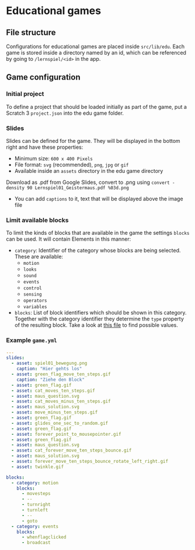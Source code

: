 # Educational games

## File structure

Configurations for educational games are placed inside `src/lib/edu`. Each game is stored inside a directory named by an id, which can be referenced by going to `/lernspiel/<id>` in the app.

## Game configuration

### Initial project

To define a project that should be loaded initially as part of the game, put a Scratch 3 `project.json` into the edu game folder.

### Slides

Slides can be defined for the game. They will be displayed in the bottom right and have these properties:

- Minimum size: `600 x 400 Pixels`
- File format: `svg` (recommended), `png`, `jpg` or `gif`
- Available inside an `assets` directory in the edu game directory

Download as .pdf from Google Slides, convert to .png using `convert -density 90 Lernspiel01_Geistermaus.pdf %03d.png`

- You can add `captions` to it, text that will be displayed above the image file 

### Limit available blocks

To limit the kinds of blocks that are available in the game the settings `blocks` can be used. It will contain Elements in this manner:

- `category`: Identifier of the category whose blocks are being selected. These are available:
  - `motion`
  - `looks`
  - `sound`
  - `events`
  - `control`
  - `sensing`
  - `operators`
  - `variables`
- `blocks`: List of block identifiers which should be shown in this category. Together with the category identifier they determine the `type` property of the resulting block. Take a look at [this file](../src/lib/make-toolbox-xml.js) to find possible values.

### Example `game.yml`

```yaml
---
slides:
  - asset: spiel01_bewegung.png
    caption: "Hier gehts los"
  - asset: green_flag_move_ten_steps.gif
    caption: "Ziehe den Block"
  - asset: green_flag.gif
  - asset: cat_moves_ten_steps.gif
  - asset: maus_question.svg
  - asset: cat_moves_minus_ten_steps.gif
  - asset: maus_solution.svg
  - asset: move_minus_ten_steps.gif
  - asset: green_flag.gif
  - asset: glides_one_sec_to_random.gif
  - asset: green_flag.gif
  - asset: forever_point_to_mousepointer.gif
  - asset: green_flag.gif
  - asset: maus_question.svg
  - asset: cat_forever_move_ten_steps_bounce.gif
  - asset: maus_solution.svg
  - asset: forever_move_ten_steps_bounce_rotate_left_right.gif
  - asset: twinkle.gif

blocks:
  - category: motion
    blocks:
      - movesteps
      - --
      - turnright
      - turnleft
      - --
      - goto
  - category: events
    blocks:
      - whenflagclicked
      - broadcast
```
